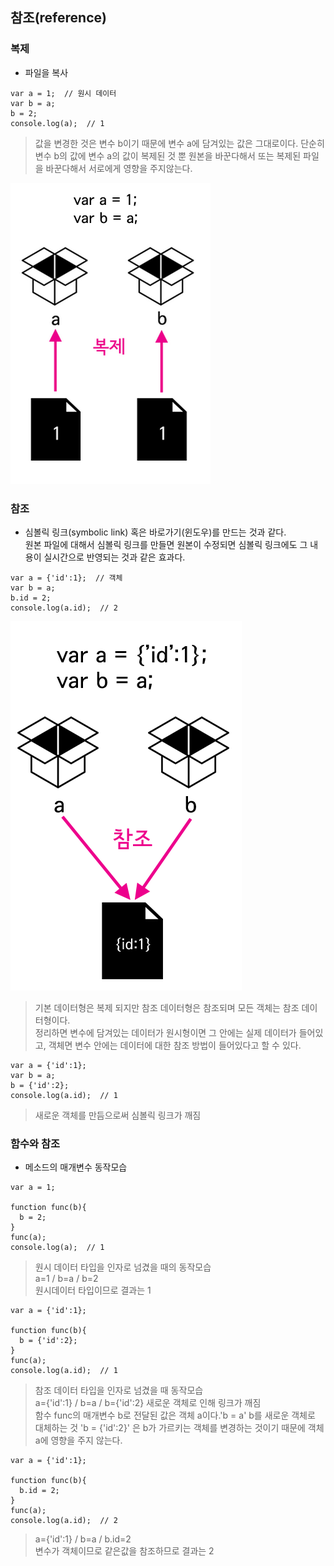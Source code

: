 ## 참조(reference)
### 복제
- 파일을 복사
```
var a = 1;  // 원시 데이터
var b = a;
b = 2;
console.log(a);  // 1
```
> 값을 변경한 것은 변수 b이기 때문에 변수 a에 담겨있는 값은 그대로이다. 단순히 변수 b의 값에 변수 a의 값이 복제된 것 뿐 원본을 바꾼다해서 또는 복제된 파일을 바꾼다해서 서로에게 영향을 주지않는다.

![복제](images/js03.png)

### 참조
- 심볼릭 링크(symbolic link) 혹은 바로가기(윈도우)를 만드는 것과 같다.<br/>원본 파일에 대해서 심볼릭 링크를 만들면 원본이 수정되면 심볼릭 링크에도 그 내용이 실시간으로 반영되는 것과 같은 효과다.
```
var a = {'id':1};  // 객체
var b = a;
b.id = 2;
console.log(a.id);  // 2
```
![참조](images/js04.png)
> 기본 데이터형은 복제 되지만 참조 데이터형은 참조되며 모든 객체는 참조 데이터형이다.<br/>정리하면 변수에 담겨있는 데이터가 원시형이면 그 안에는 실제 데이터가 들어있고, 객체면 변수 안에는 데이터에 대한 참조 방법이 들어있다고 할 수 있다.
```
var a = {'id':1};
var b = a;
b = {'id':2};
console.log(a.id);  // 1
```
> 새로운 객체를 만듬으로써 심볼릭 링크가 깨짐

### 함수와 참조
- 메소드의 매개변수 동작모습
```
var a = 1;

function func(b){
  b = 2;
}
func(a);
console.log(a);  // 1
```
> 원시 데이터 타입을 인자로 넘겼을 때의 동작모습<br/>a=1 / b=a / b=2<br/>원시데이터 타입이므로 결과는 1

```
var a = {'id':1};

function func(b){
  b = {'id':2};
}
func(a);
console.log(a.id);  // 1
```
> 참조 데이터 타입을 인자로 넘겼을 때 동작모습<br/>a={'id':1} / b=a / b={'id':2} 새로운 객체로 인해 링크가 깨짐<br/>함수 func의 매개변수 b로 전달된 값은 객체 a이다.'b = a' b를 새로운 객체로 대체하는 것 'b = {'id':2}' 은 b가 가르키는 객체를 변경하는 것이기 때문에 객체 a에 영향을 주지 않는다.

```
var a = {'id':1};

function func(b){
  b.id = 2;
}
func(a);
console.log(a.id);  // 2
```
> a={'id':1} / b=a / b.id=2<br/>변수가 객체이므로 같은값을 참조하므로 결과는 2

